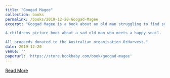 ```yaml
---
title: "Googad Magee"
collection: books
permalink: /books/2019-12-20-Googad-Magee
excerpt: "Googad Magee is a book about an old man struggling to find something good in his life. A chance encounter with a happy go-lucky snail turns things around for Googad as he learns from her that it is very easy to appreciate what you already have. All proceeds from the sale of Googad Magee are donated to OzHarvest. An amazing organisation fighting food waste and feeding the needy. 

A childrens picture book about a sad old man who meets a happy snail. 

All proceeds donated to the Australian organisation OzHarvest."
date: 2019-12-20
venue: ''
paperurl: 'https://store.bookbaby.com/book/googad-magee'
---
```


[Read More](https://store.bookbaby.com/book/googad-magee)


